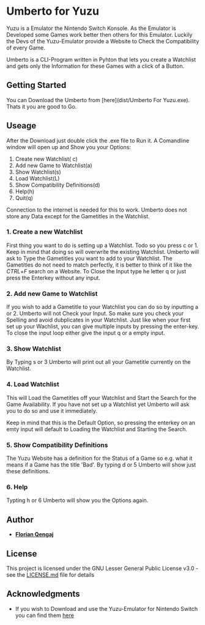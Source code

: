 # Umberto for Yuzu
Yuzu is a Emulator the Nintendo Switch Konsole. As the Emulator is Developed some Games work better then others for this Emulator. Luckily the Devs of the Yuzu-Emulator provide a Website to Check the Compatibility of every Game.

Umberto is a CLI-Program written in Pyhton that lets you create a Watchlist and gets only the Information for these Games with a click of a Button. 

## Getting Started

You can Download the Umberto from [here](dist/Umberto For Yuzu.exe).
Thats it you are good to Go.

## Useage
After the Download just double click the .exe file to Run it. A Comandline window will open up and Show you your Options:

 1. Create new Watchlist( c)
 2. Add new Game to Watchlist(a)
 3. Show Watchlist(s)
 4. Load Watchlist(L)
 5. Show Compatibility Definitions(d)
 6. Help(h)
 7. Quit(q)

Connection to the internet is needed for this to work. Umberto does not store any Data except for the Gametitles in the Watchlist.


### 1. Create a new Watchlist
First thing you want to do is setting up a Watchlist. Todo so you press c or 1. Keep in mind that doing so will overwrite the existing Watchlist. Umberto will ask to Type the Gametitles you want to add to your Watchlist. The Gametitles do not need to match perfectly, it is better to think of it like the *CTRL*+*F* search on a Website. To Close the Input type he letter q or just press the Enterkey without any input.

### 2. Add new Game to Watchlist
If you wish to add a Gametitle to your Watchlist you can do so by inputting a or 2. Umberto will not Check your Input. So make sure you check your Spelling and avoid dubplicates in your Watchlist. Just like when your first set up your Wachlist, you can give multiple inputs by pressing the enter-key. To close the input loop either give the input q or a empty input.

### 3. Show Watchlist
By Typing s or 3 Umberto will print out all your Gametitle currently on the Watchlist.

### 4. Load Watchlist
This will Load the Gametitles off your Watchlist and Start the Search for the Game Availability. If you have not set up a Watchlist yet Umberto will ask you to do so and use it immediately.

Keep in mind that this is the Default Option, so pressing the enterkey on an emty input will default to Loading the Watchlist and Starting the Search.

### 5. Show Compatibility Definitions
The Yuzu Website has a definition for the Status of a Game so e.g. what it means if a Game has the title 'Bad'. By typing d or 5 Umberto will show just these definitions.

### 6. Help
Typting h or 6 Umberto will show you the Options again.

## Author

* [**Florian Qengaj**](https://github.com/FQengaj)

## License

This project is licensed under the GNU Lesser General Public License v3.0 - see the [LICENSE.md](LICENSE) file for details

## Acknowledgments

* If you wish to Download and use the Yuzu-Emulator for Nintendo Switch you can find them [here](https://yuzu-emu.org)

